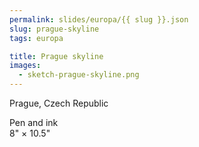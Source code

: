 ```yaml
---
permalink: slides/europa/{{ slug }}.json
slug: prague-skyline
tags: europa

title: Prague skyline
images:
  - sketch-prague-skyline.png
---
```

Prague, Czech Republic

Pen and ink  
8" × 10.5"